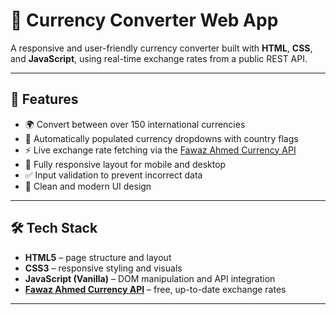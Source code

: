 # 💱 Currency Converter Web App

A responsive and user-friendly currency converter built with **HTML**, **CSS**, and **JavaScript**, using real-time exchange rates from a public REST API.

---

## 🔧 Features

- 🌍 Convert between over 150 international currencies
- 🔄 Automatically populated currency dropdowns with country flags
- ⚡ Live exchange rate fetching via the [Fawaz Ahmed Currency API](https://github.com/fawazahmed0/currency-api)
- 📱 Fully responsive layout for mobile and desktop
- ✅ Input validation to prevent incorrect data
- 🎨 Clean and modern UI design

---

## 🛠️ Tech Stack

- **HTML5** – page structure and layout  
- **CSS3** – responsive styling and visuals  
- **JavaScript (Vanilla)** – DOM manipulation and API integration  
- **[Fawaz Ahmed Currency API](https://github.com/fawazahmed0/currency-api)** – free, up-to-date exchange rates  

---
